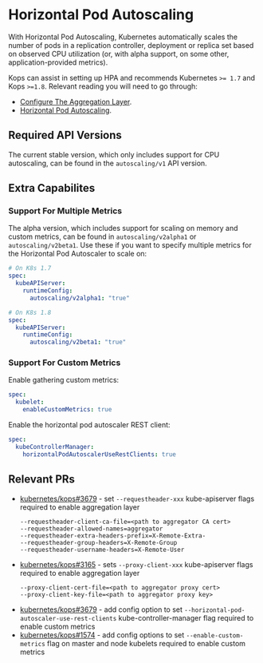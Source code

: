 # Horizontal Pod Autoscaling

With Horizontal Pod Autoscaling, Kubernetes automatically scales the number of
pods in a replication controller, deployment or replica set based on observed
CPU utilization (or, with alpha support, on some other, application-provided
metrics).

Kops can assist in setting up HPA and recommends Kubernetes `>= 1.7` and Kops
`>=1.8`. Relevant reading you will need to go through:

* [Configure The Aggregation Layer][1].
* [Horizontal Pod Autoscaling][5].

## Required API Versions

The current stable version, which only includes support for CPU autoscaling, can
be found in the `autoscaling/v1` API version.

## Extra Capabilites

### Support For Multiple Metrics

The alpha version, which includes support for scaling on memory and custom
metrics, can be found in `autoscaling/v2alpha1` or `autoscaling/v2beta1`. Use
these if you want to specify multiple metrics for the Horizontal Pod Autoscaler
to scale on:

```yaml
# On K8s 1.7
spec:
  kubeAPIServer:
    runtimeConfig:
      autoscaling/v2alpha1: "true"
```

```yaml
# On K8s 1.8
spec:
  kubeAPIServer:
    runtimeConfig:
      autoscaling/v2beta1: "true"
```

### Support For Custom Metrics

Enable gathering custom metrics:

```yaml
spec:
  kubelet:
    enableCustomMetrics: true
```

Enable the horizontal pod autoscaler REST client:

```yaml
spec:
  kubeControllerManager:
    horizontalPodAutoscalerUseRestClients: true
```

## Relevant PRs

* [kubernetes/kops#3679][2] - set `--requestheader-xxx` kube-apiserver flags required to enable aggregation layer
  ```
  --requestheader-client-ca-file=<path to aggregator CA cert>
  --requestheader-allowed-names=aggregator
  --requestheader-extra-headers-prefix=X-Remote-Extra-
  --requestheader-group-headers=X-Remote-Group
  --requestheader-username-headers=X-Remote-User
  ```
* [kubernetes/kops#3165][3] - sets `--proxy-client-xxx` kube-apiserver flags required to enable aggregation layer
  ```
  --proxy-client-cert-file=<path to aggregator proxy cert>
  --proxy-client-key-file=<path to aggregator proxy key>
  ```
* [kubernetes/kops#3679][4] - add config option to set `--horizontal-pod-autoscaler-use-rest-clients` kube-controller-manager flag required to enable custom metrics
* [kubernetes/kops#1574][6] - add config options to set `--enable-custom-metrics` flag on master and node kubelets required to enable custom metrics

[1]: https://kubernetes.io/docs/tasks/access-kubernetes-api/configure-aggregation-layer/
[2]: https://github.com/kubernetes/kops/pull/3679
[3]: https://github.com/kubernetes/kops/pull/3165
[4]: https://github.com/kubernetes/kops/pull/3939
[5]: https://kubernetes.io/docs/tasks/run-application/horizontal-pod-autoscale/
[6]: https://github.com/kubernetes/kops/pull/1574
